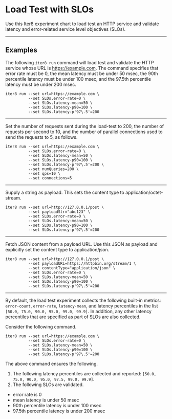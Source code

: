 # Load Test with SLOs

Use this Iter8 experiment chart to load test an HTTP service and validate latency and error-related service level objectives (SLOs).

***

## Examples

The following `iter8 run` command will load test and validate the HTTP service whose URL is https://example.com. The command specifies that error rate must be 0, the mean latency must be under 50 msec, the 90th percentile latency must be under 100 msec, and the 97.5th percentile latency must be under 200 msec.

```shell
iter8 run --set url=https://example.com \
          --set SLOs.error-rate=0 \
          --set SLOs.latency-mean=50 \
          --set SLOs.latency-p90=100 \
          --set SLOs.latency-p'97\.5'=200
```

***

Set the number of requests sent during the load-test to 200, the number of requests per second to 10, and the number of parallel connections used to send the requests to 5, as follows.

```shell
iter8 run --set url=https://example.com \
          --set SLOs.error-rate=0 \
          --set SLOs.latency-mean=50 \
          --set SLOs.latency-p90=100 \
          --set SLOs.latency-p'97\.5'=200 \
          --set numQueries=200 \
          --set qps=10 \
          --set connections=5
```

***

Supply a string as payload. This sets the content type to application/octet-stream.

```shell
iter8 run --set url=http://127.0.0.1/post \
          --set payloadStr="abc123" \
          --set SLOs.error-rate=0 \
          --set SLOs.latency-mean=50 \
          --set SLOs.latency-p90=100 \
          --set SLOs.latency-p'97\.5'=200
```

***

Fetch JSON content from a payload URL. Use this JSON as payload and explicitly set the content type to application/json.

```shell
iter8 run --set url=http://127.0.0.1/post \
          --set payloadURL=https://httpbin.org/stream/1 \
          --set contentType="application/json" \
          --set SLOs.error-rate=0 \
          --set SLOs.latency-mean=50 \
          --set SLOs.latency-p90=100 \
          --set SLOs.latency-p'97\.5'=200
```

***

By default, the load test experiment collects the following built-in metrics: `error-count`, `error-rate`, `latency-mean`, and latency percentiles in the list `[50.0, 75.0, 90.0, 95.0, 99.0, 99.9]`. In addition, any other latency percentiles that are specified as part of SLOs are also collected. 

Consider the following command.
```shell
iter8 run --set url=https://example.com \
          --set SLOs.error-rate=0 \
          --set SLOs.latency-mean=50 \
          --set SLOs.latency-p90=100 \
          --set SLOs.latency-p'97\.5'=200
```

The above command ensures the following.

1. The following latency percentiles are collected and reported: `[50.0, 75.0, 90.0, 95.0, 97.5, 99.0, 99.9]`.
2. The following SLOs are validated.
  * error rate is 0
  * mean latency is under 50 msec
  * 90th percentile latency is under 100 msec
  * 97.5th percentile latency is under 200 msec

